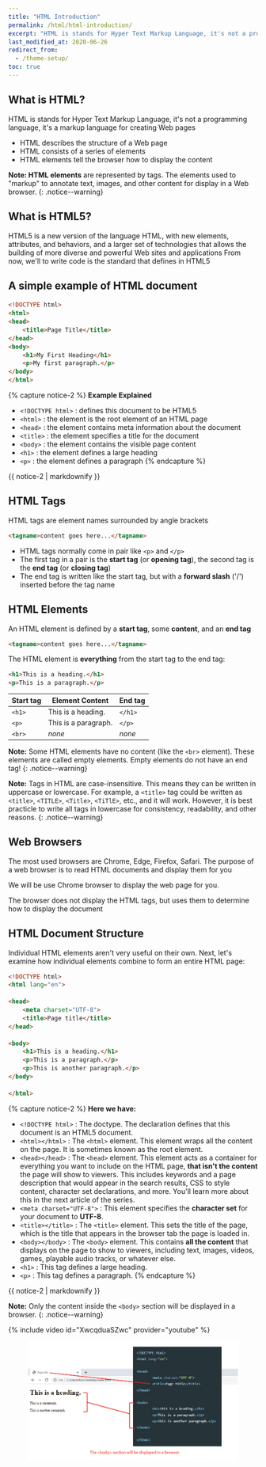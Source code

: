 ```yaml
---
title: "HTML Introduction"
permalink: /html/html-introduction/
excerpt: "HTML is stands for Hyper Text Markup Language, it's not a programming language, it's a markup language for creating Web pages..."
last_modified_at: 2020-06-26
redirect_from:
  - /theme-setup/
toc: true
---
```




## What is HTML?

HTML is stands for Hyper Text Markup Language, it's not a programming language, it's a markup language for creating Web pages
- HTML describes the structure of a Web page
- HTML consists of a series of elements
- HTML elements tell the browser how to display the content

**Note: HTML elements** are represented by tags. The elements used to "markup" to annotate text, images, and other content for display in a Web browser.
{: .notice--warning}

## What is HTML5?

HTML5 is a new version of the language HTML, with new elements, attributes, and behaviors, and a larger set of technologies that allows the building of more diverse and powerful Web sites and applications
From now, we'll to write code is the standard that defines in HTML5

## A simple example of HTML document

```html
<!DOCTYPE html>
<html>
<head>
	<title>Page Title</title>
</head>
<body>
	<h1>My First Heading</h1>
	<p>My first paragraph.</p>
</body>
</html>
```

{% capture notice-2 %}
**Example Explained**
* `<!DOCTYPE html>` : defines this document to be HTML5
* `<html>` : the element is the root element of an HTML page
* `<head>` : the element contains meta information about the document
* `<title>` : the element specifies a title for the document
* `<body>` : the element contains the visible page content
* `<h1>` : the element defines a large heading
* `<p>` : the element defines a paragraph
{% endcapture %}

<div class="notice">
	{{ notice-2 | markdownify }}
</div>

## HTML Tags

HTML tags are element names surrounded by angle brackets
```html
<tagname>content goes here...</tagname>
```

- HTML tags normally come in pair like `<p>` and `</p>`
- The first tag in a pair is the **start tag** (or **opening tag**), the second tag is the **end tag** (or **closing tag**)
- The end tag is written like the start tag, but with a **forward slash** ('/') inserted before the tag name

## HTML Elements

An HTML element is defined by a **start tag**, some **content**, and an **end tag**
```html
<tagname>content goes here...</tagname>
```

The HTML element is **everything** from the start tag to the end tag:
```html
<h1>This is a heading.</h1>
<p>This is a paragraph.</p>
```

| Start tag | Element Content      | End tag |
| --------         | ------------- | ------- |
| `<h1>`    | This is a heading.   | `</h1>` |
| `<p>`     | This is a paragraph. | `</p>`  |
| `<br>`    | *none*               | *none*  |

**Note:** Some HTML elements have no content (like the `<br>` element). These elements are called empty elements. Empty elements do not have an end tag!
{: .notice--warning}

**Note:** Tags in HTML are case-insensitive. This means they can be written in uppercase or lowercase.
For example, a `<title>` tag could be written as `<title>`, `<TITLE>`, `<Title>`, `<TiTlE>`, etc., 
and it will work. However, it is best practicle to write all tags in lowercase for consistency, readability, and other reasons.
{: .notice--warning}

## Web Browsers

The most used browsers are Chrome, Edge, Firefox, Safari. The purpose of a web browser is to read HTML documents and display them for you

We will be use Chrome browser to display the web page for you.

The browser does not display the HTML tags, but uses them to determine how to display the document

## HTML Document Structure

Individual HTML elements aren't very useful on their own. Next, let's examine how individual elements 
combine to form an entire HTML page:

```html
<!DOCTYPE html>
<html lang="en">

<head>
	<meta charset="UTF-8">
	<title>Page title</title>
</head>

<body>
	<h1>This is a heading.</h1>
	<p>This is a paragraph.</p>
	<p>This is another paragraph.</p>
</body>

</html>
```

{% capture notice-2 %}
**Here we have:**
* `<!DOCTYPE html>` : The doctype. The declaration defines that this document is an HTML5 document.
* `<html></html>` : The `<html>` element. This element wraps all the content on the page. It is sometimes known 
	as the root element.
* `<head></head>` : The `<head>` element. This element acts as a container for everything you want to include on the HTML page, **that isn't the content** the page will show to viewers. This includes keywords and a page description that would appear in the search results, CSS to style content, character set declarations, and more. You'll learn more about this in the next article of the series.
* `<meta charset="UTF-8">` : This element specifies the **character set** for your document to **UTF-8**.
* `<title></title>` : The `<title>` element. This sets the title of the page, which is the title that appears 
	in the browser tab the page is loaded in.
* `<body></body>` : The `<body>` element. This contains **all the content** that displays on the page to show 
	to viewers, including text, images, videos, games, playable audio tracks, or whatever else.
* `<h1>` : This tag defines a large heading.
* `<p>` : This tag defines a paragraph.
{% endcapture %}

<div class="notice">
	{{ notice-2 | markdownify }}
</div>

**Note:** Only the content inside the `<body>` section will be displayed in a browser.
{: .notice--warning}

{% include video id="XwcqduaSZwc" provider="youtube" %}

<figure>
	<img src="/assets/images/HTML-Introduction.png">
</figure>